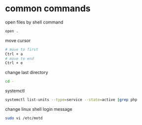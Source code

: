 # common commands

open files by shell command
```sh
open .
```

move cursor
```sh
# move to first
Ctrl + a  
# move to end 
Ctrl + e
```

change last directory
```sh
cd -
```

systemctl

```sh
systemctl list-units --type=service --state=active |grep php
```

change linux shell login message
```sh
sudo vi /etc/motd
```